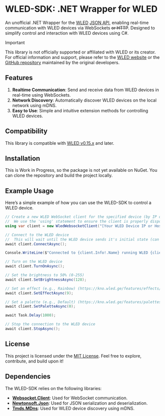 # WLED-SDK: .NET Wrapper for WLED

An unofficial .NET Wrapper for the [WLED](https://kno.wled.ge/) [JSON API](https://kno.wled.ge/interfaces/json-api/), enabling real-time communication with WLED devices via WebSockets ~~or HTTP~~. Designed to simplify control and interaction with WLED devices using C#.

> [!IMPORTANT]
> This library is not officially supported or affiliated with WLED or its creator. For official information and support, please refer to the [WLED website](https://kno.wled.ge/) or the [GitHub repository](https://github.com/Aircoookie/WLED) maintained by the original developers.

## Features

1. **Realtime Communication**: Send and receive data from WLED devices in real-time using WebSockets.
2. **Network Discovery**: Automatically discover WLED devices on the local network using mDNS.
3. **Easy to Use**: Simple and intuitive extension methods for controlling WLED devices.

## Compatibility

This library is compatible with [WLED v0.15.x](https://github.com/Aircoookie/WLED/releases/tag/v0.15.0) and later.

## Installation

This is Work in Progress, so the package is not yet available on NuGet. You can clone the repository and build the project locally.

## Example Usage

Here’s a simple example of how you can use the WLED-SDK to control a WLED device.

```csharp
// Create a new WLED WebSocket client for the specified device (by IP or hostname)
//  We use the 'using' statement to ensure the client is properly disposed of when we're done
using var client = new WledWebsocketClient("[Your WLED Device IP or Hostname]");

// Connect to the WLED device
//  This will wait until the WLED device sends it's initial state (can be disabled by passing false)
await client.ConnectAsync();

Console.WriteLine($"Connected to {client.Info!.Name} running WLED {client.Info.Version} ({client.Info.VersionId})");

// Turn on the WLED device
await client.TurnOnAsync();

// Set the brightness to 50% (0-255)
await client.SetBrightnessAsync(128);

// Set an effect (e.g., Rainbow) (https://kno.wled.ge/features/effects/)
await client.SetEffectAsync(9);

// Set a palette (e.g., Default) (https://kno.wled.ge/features/palettes/)
await client.SetPaletteAsync(0);

await Task.Delay(1000);

// Stop the connection to the WLED device
await client.StopAsync();
```

## License

This project is licensed under the [MIT License](https://github.com/DevPieter/WLED-SDK/blob/main/LICENSE). Feel free to explore, contribute, and build upon it!

## Dependencies

The WLED-SDK relies on the following libraries:

- [**Websocket.Client**](https://www.nuget.org/packages/Websocket.Client): Used for WebSocket communication.
- [**Newtonsoft.Json**](https://www.nuget.org/packages/Newtonsoft.Json): Used for JSON serialization and deserialization.
- [**Tmds.MDns**](https://www.nuget.org/packages/Tmds.MDns): Used for WLED device discovery using mDNS.
